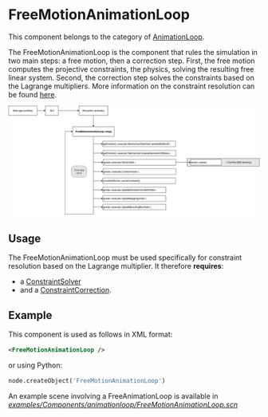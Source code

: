 FreeMotionAnimationLoop
=======================

This component belongs to the category of [AnimationLoop](https://www.sofa-framework.org/community/doc/main-principles/animationloop-and-visitors/).

The FreeMotionAnimationLoop is the component that rules the simulation in two main steps: a free motion, then a correction step. First, the free motion computes the projective constraints, the physics, solving the resulting free linear system. Second, the correction step solves the constraints based on the Lagrange multipliers. More information on the constraint resolution can be found [here](https://www.sofa-framework.org/community/doc/main-principles/constraints/lagrange-constraint/).

![Flow diagram for a FreeMotionAnimationLoop](https://github.com/sofa-framework/doc/blob/master/Images/animationloop/FreeMotionAnimationLoop.png)

Usage
-----

The FreeMotionAnimationLoop must be used specifically for constraint resolution based on the Lagrange multiplier. It therefore **requires**:
- a [ConstraintSolver](https://www.sofa-framework.org/community/doc/main-principles/constraints/lagrange-constraint/#constraintsolver-in-sofa)
- and a [ConstraintCorrection](https://www.sofa-framework.org/community/doc/main-principles/constraints/lagrange-constraint/#constraintcorrection).


Example
-------

This component is used as follows in XML format:

``` xml
<FreeMotionAnimationLoop />
```

or using Python:

``` python
node.createObject('FreeMotionAnimationLoop')
```

An example scene involving a FreeAnimationLoop is available in [*examples/Components/animationloop/FreeMotionAnimationLoop.scn*](https://github.com/sofa-framework/sofa/blob/master/examples/Components/animationloop/FreeMotionAnimationLoop.scn)